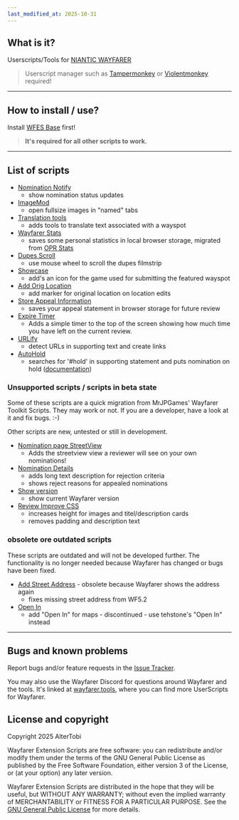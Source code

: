 ```yaml
---
last_modified_at: 2025-10-31
---
```


## What is it?
Userscripts/Tools for [NIANTIC WAYFARER](https://wayfarer.nianticlabs.com/)
> Userscript manager such as [Tampermonkey](https://tampermonkey.net/) or [Violentmonkey](https://violentmonkey.github.io/) required!

---

## How to install / use?
Install [WFES Base](wfes-Base.user.js) first!
> **It's required for all other scripts to work.**

---

## List of scripts
* [Nomination Notify](wfes-NominationNotify.user.js)
    - show nomination status updates
* [ImageMod](wfes-ImageMod.user.js)
    - open fullsize images in "named" tabs
* [Translation tools](en/translations.html)
    - adds tools to translate text associated with a wayspot
* [Wayfarer Stats](wfes-WayfarerStats.user.js)
    - saves some personal statistics in local browser storage, migrated from [OPR Stats](https://gitlab.com/fotofreund0815/opr-stats/)
* [Dupes Scroll](wfes-dupesScroll.user.js)
    - use mouse wheel to scroll the dupes filmstrip
* [Showcase](wfes-Showcase.user.js)
    - add's an icon for the game used for submitting the featured wayspot
* [Add Orig Location](wfes-reviewAddOrigLocation.user.js)
    - add marker for original location on location edits
* [Store Appeal Information](wfes-AppealData.user.js)
    - saves your appeal statement in browser storage for future review
* [Expire Timer](wfes-ExpireTimer.user.js)
    - Adds a simple timer to the top of the screen showing how much time you have left on the current review.
* [URLify](wfes-URLify.user.js)
    - detect URLs in supporting text and create links
* [AutoHold](wfes-AutoHold.user.js)
    - searches for '#hold' in supporting statement and puts nomination on hold ([documentation](en/autohold.html))

### Unsupported scripts / scripts in beta state
Some of these scripts are a quick migration from MrJPGames' Wayfarer Toolkit Scripts. They
may work or not. If you are a developer, have a look at it and fix bugs. :-)

Other scripts are new, untested or still in development.

* [Nomination page StreetView](wfes-NominationsStreetView.user.js)
    - Adds the streetview view a reviewer will see on your own nominations!
* [Nomination Details](wfes-NominationDetail.user.js)
    - adds long text description for rejection criteria
    - shows reject reasons for appealed nominations
* [Show version](wfes-showWFVersion.user.js)
    - show current Wayfarer version
* [Review Improve CSS](en/reviewImproveCSS.html)
    - increases height for images and titel/description cards
    - removes padding and description text

### obsolete ore outdated scripts
These scripts are outdated and will not be developed further. The functionality is no longer needed because Wayfarer has changed or bugs have been fixed.

* [Add Street Address](wfes-reviewAddStreetAddress.user.js) - obsolete because Wayfarer shows the address again
     - fixes missing street address from WF5.2
* [Open In](wfes-OpenIn.user.js)
    - add "Open In" for maps - discontinued - use tehstone's "Open In" instead

---

## Bugs and known problems

Report bugs and/or feature requests in the [Issue Tracker](https://github.com/AlterTobi/Wayfarer-Extension-Scripts/issues).

You may also use the Wayfarer Discord for questions around Wayfarer and the tools.
It's linked at [wayfarer.tools](https://wayfarer.tools/), where you can find more UserScripts for Wayfarer.

## License and copyright

Copyright 2025 AlterTobi

Wayfarer Extension Scripts are free software: you can redistribute and/or modify
them under the terms of the GNU General Public License as published by
the Free Software Foundation, either version 3 of the License, or
(at your option) any later version.

Wayfarer Extension Scripts are distributed in the hope that they will be useful,
but WITHOUT ANY WARRANTY; without even the implied warranty of
MERCHANTABILITY or FITNESS FOR A PARTICULAR PURPOSE. See the
[GNU General Public License](LICENSE.txt) for more details.
